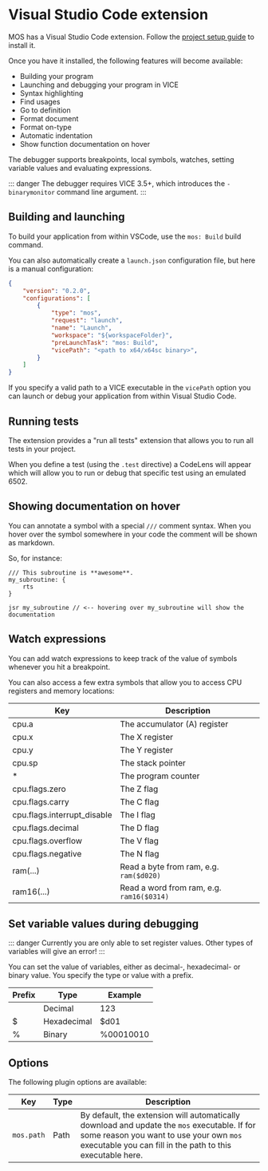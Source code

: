 # Visual Studio Code extension

MOS has a Visual Studio Code extension. Follow the [project setup guide](../#visual-studio-code-extension) to install it.

Once you have it installed, the following features will become available:
* Building your program
* Launching and debugging your program in VICE
* Syntax highlighting
* Find usages
* Go to definition
* Format document
* Format on-type
* Automatic indentation
* Show function documentation on hover

The debugger supports breakpoints, local symbols, watches, setting variable values and evaluating expressions.

::: danger
The debugger requires VICE 3.5+, which introduces the `-binarymonitor` command line argument.
:::

## Building and launching
To build your application from within VSCode, use the `mos: Build` build command.

You can also automatically create a `launch.json` configuration file, but here is a manual configuration:

```json
{
    "version": "0.2.0",
    "configurations": [
        {
            "type": "mos",
            "request": "launch",
            "name": "Launch",
            "workspace": "${workspaceFolder}",
            "preLaunchTask": "mos: Build",
            "vicePath": "<path to x64/x64sc binary>",
        }
    ]
}
```

If you specify a valid path to a VICE executable in the `vicePath` option you can launch or debug your application from within Visual Studio Code.

## Running tests
The extension provides a "run all tests" extension that allows you to run all tests in your project.

When you define a test (using the `.test` directive) a CodeLens will appear which will allow you to run or debug that specific test using an emulated 6502.

## Showing documentation on hover
You can annotate a symbol with a special `///` comment syntax. When you hover over the symbol somewhere in your code the comment will be shown as markdown.

So, for instance:
```asm6502
/// This subroutine is **awesome**.
my_subroutine: {
    rts
}

jsr my_subroutine // <-- hovering over my_subroutine will show the documentation
```

## Watch expressions
You can add watch expressions to keep track of the value of symbols whenever you hit a breakpoint.

You can also access a few extra symbols that allow you to access CPU registers and memory locations:

| Key                         | Description                               |
|-----------------------------|-------------------------------------------|
| cpu.a                       | The accumulator (A) register              |
| cpu.x                       | The X register                            |
| cpu.y                       | The Y register                            |
| cpu.sp                      | The stack pointer                         |
| *                           | The program counter                       |
| cpu.flags.zero              | The Z flag                                |
| cpu.flags.carry             | The C flag                                |
| cpu.flags.interrupt_disable | The I flag                                |
| cpu.flags.decimal           | The D flag                                |
| cpu.flags.overflow          | The V flag                                |
| cpu.flags.negative          | The N flag                                |
| ram(...)                    | Read a byte from ram, e.g. `ram($d020)`   |
| ram16(...)                  | Read a word from ram, e.g. `ram16($0314)` |

## Set variable values during debugging
::: danger
Currently you are only able to set register values. Other types of variables will give an error!
:::

You can set the value of variables, either as decimal-, hexadecimal- or binary value. You specify the type or value with a prefix.

| Prefix | Type        | Example   |
|--------|-------------|-----------|
| <none> | Decimal     | 123       |
| $      | Hexadecimal | $d01      |
| %      | Binary      | %00010010 |



## Options
The following plugin options are available:

| Key | Type | Description |
| --- | ---- | ----------- |
| `mos.path` | Path | By default, the extension will automatically download and update the `mos` executable. If for some reason you want to use your own `mos` executable you can fill in the path to this executable here. |